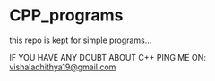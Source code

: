 # CPP_programs

this repo is kept for simple programs...

IF  YOU HAVE ANY DOUBT ABOUT C++ PING ME ON:
     vishaladhithya19@gmail.com
